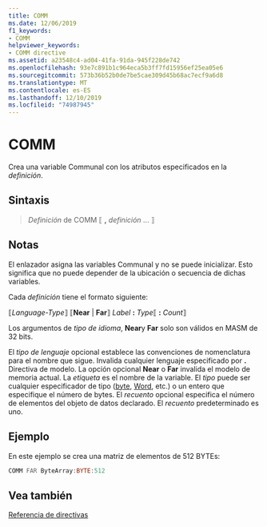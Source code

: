 ```yaml
---
title: COMM
ms.date: 12/06/2019
f1_keywords:
- COMM
helpviewer_keywords:
- COMM directive
ms.assetid: a23548c4-ad04-41fa-91da-945f228de742
ms.openlocfilehash: 93e7c891b1c964eca5b3ff7fd15956ef25ea05e6
ms.sourcegitcommit: 573b36b52b0de7be5cae309d45b68ac7ecf9a6d8
ms.translationtype: MT
ms.contentlocale: es-ES
ms.lasthandoff: 12/10/2019
ms.locfileid: "74987945"
---
```

# <a name="comm"></a>COMM

Crea una variable Communal con los atributos especificados en la *definición*.

## <a name="syntax"></a>Sintaxis

> *Definición* de COMM ⟦ __,__ *definición* ... ⟧

## <a name="remarks"></a>Notas

El enlazador asigna las variables Communal y no se puede inicializar. Esto significa que no puede depender de la ubicación o secuencia de dichas variables.

Cada *definición* tiene el formato siguiente:

⟦*Language-Type*⟧ ⟦**Near** | **Far**⟧ _Label_ **:** _Type_⟦ **:** _Count_⟧

Los argumentos de *tipo de idioma*, **Near**y **Far** solo son válidos en MASM de 32 bits.

El *tipo de lenguaje* opcional establece las convenciones de nomenclatura para el nombre que sigue. Invalida cualquier lenguaje especificado por **.** Directiva de modelo. La opción opcional **Near** o **Far** invalida el modelo de memoria actual. La *etiqueta* es el nombre de la variable. El *tipo* puede ser cualquier especificador de tipo ([byte](../../assembler/masm/byte-masm.md), [Word](../../assembler/masm/word.md), etc.) o un entero que especifique el número de bytes. El *recuento* opcional especifica el número de elementos del objeto de datos declarado. El *recuento* predeterminado es uno.

## <a name="example"></a>Ejemplo

En este ejemplo se crea una matriz de elementos de 512 BYTEs:

```asm
COMM FAR ByteArray:BYTE:512
```

## <a name="see-also"></a>Vea también

[Referencia de directivas](directives-reference.md)
